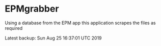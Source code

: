 # EPMgrabber
Using a database from the EPM app this application scrapes the files as required


Latest backup: Sun Aug 25 16:37:01 UTC 2019

